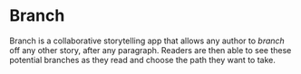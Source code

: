 # Branch

Branch is a collaborative storytelling app that allows any author to _branch_ off any other story, after any paragraph. Readers are then able to see these potential branches as they read and choose the path they want to take.